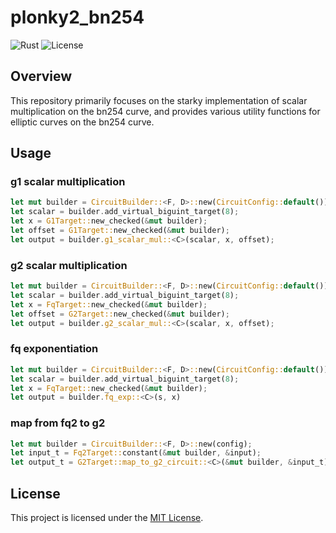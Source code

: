 # plonky2_bn254

![Rust](https://img.shields.io/badge/language-Rust-orange.svg)
![License](https://img.shields.io/badge/license-MIT-blue.svg)

## Overview

This repository primarily focuses on the starky implementation of scalar multiplication on the bn254 curve, and provides various utility functions for elliptic curves on the bn254 curve.

## Usage

### g1 scalar multiplication

```rust
let mut builder = CircuitBuilder::<F, D>::new(CircuitConfig::default());
let scalar = builder.add_virtual_biguint_target(8);
let x = G1Target::new_checked(&mut builder);
let offset = G1Target::new_checked(&mut builder);
let output = builder.g1_scalar_mul::<C>(scalar, x, offset);
```

### g2 scalar multiplication

```rust
let mut builder = CircuitBuilder::<F, D>::new(CircuitConfig::default());
let scalar = builder.add_virtual_biguint_target(8);
let x = FqTarget::new_checked(&mut builder);
let offset = G2Target::new_checked(&mut builder);
let output = builder.g2_scalar_mul::<C>(scalar, x, offset);
```

### fq exponentiation

```rust
let mut builder = CircuitBuilder::<F, D>::new(CircuitConfig::default());
let scalar = builder.add_virtual_biguint_target(8);
let x = FqTarget::new_checked(&mut builder);
let output = builder.fq_exp::<C>(s, x)
```

### map from fq2 to g2

```rust
let mut builder = CircuitBuilder::<F, D>::new(config);
let input_t = Fq2Target::constant(&mut builder, &input);
let output_t = G2Target::map_to_g2_circuit::<C>(&mut builder, &input_t);
```

## License

This project is licensed under the [MIT License](LICENSE).

